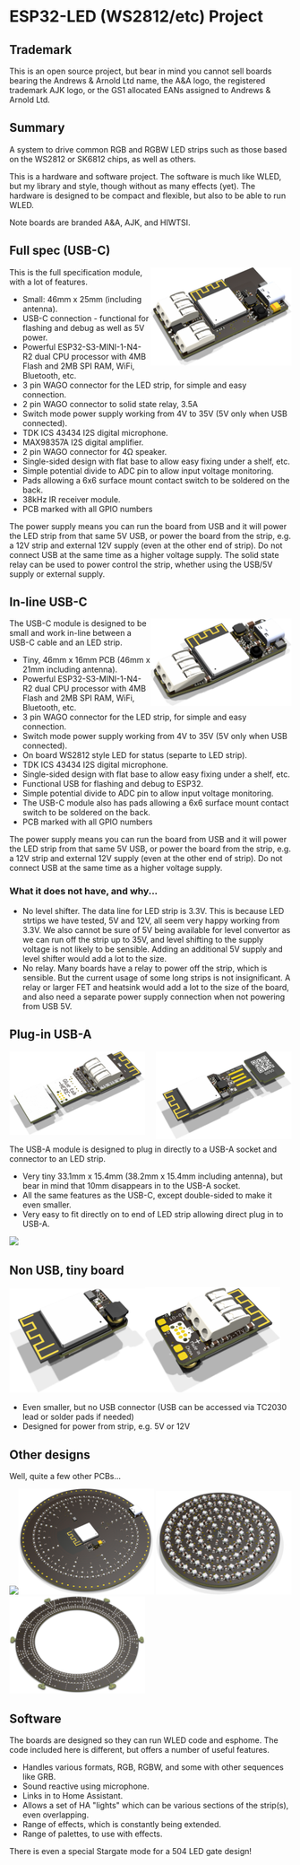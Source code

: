 # ESP32-LED (WS2812/etc) Project


## Trademark

This is an open source project, but bear in mind you cannot sell boards bearing the Andrews & Arnold Ltd name, the A&A logo, the registered trademark AJK logo, or the GS1 allocated EANs assigned to Andrews & Arnold Ltd.

## Summary

A system to drive common RGB and RGBW LED strips such as those based on the
WS2812 or SK6812 chips, as well as others.

This is a hardware and software project. The software is much like WLED, but my library and style, though without as many effects (yet). The hardware is designed to be compact and flexible, but also to be able to run WLED.

Note boards are branded A&A, AJK, and HIWTSI.

## Full spec (USB-C)

<img src=PCB/LEDR/LED.png align=right width=50%>

This is the full specification module, with a lot of features.

* Small: 46mm x 25mm (including antenna).
* USB-C connection - functional for flashing and debug as well as 5V power.
* Powerful ESP32-S3-MINI-1-N4-R2 dual CPU processor with 4MB Flash and 2MB SPI RAM, WiFi, Bluetooth, etc.
* 3 pin WAGO connector for the LED strip, for simple and easy connection.
* 2 pin WAGO connector to solid state relay, 3.5A
* Switch mode power supply working from 4V to 35V (5V only when USB connected).
* TDK ICS 43434 I2S digital microphone.
* MAX98357A I2S digital amplifier.
* 2 pin WAGO connector for 4Ω speaker.
* Single-sided design with flat base to allow easy fixing under a shelf, etc.
* Simple potential divide to ADC pin to allow input voltage monitoring.
* Pads allowing a 6x6 surface mount contact switch to be soldered on the back.
* 38kHz IR receiver module.
* PCB marked with all GPIO numbers

The power supply means you can run the board from USB and it will power the LED strip from that same 5V USB, or power the board from the strip, e.g. a 12V strip and external 12V supply (even at the other end of strip). Do not connect USB at the same time as a higher voltage supply. The solid state relay can be used to power control the strip, whether using the USB/5V supply or external supply.

## In-line USB-C

<img src=PCB/LEDC/LED.png align=right width=50%>

The USB-C module is designed to be small and work in-line between a USB-C cable and an LED strip.

* Tiny, 46mm x 16mm PCB (46mm x 21mm including antenna).
* Powerful ESP32-S3-MINI-1-N4-R2 dual CPU processor with 4MB Flash and 2MB SPI RAM, WiFi, Bluetooth, etc.
* 3 pin WAGO connector for the LED strip, for simple and easy connection.
* Switch mode power supply working from 4V to 35V (5V only when USB connected).
* On board WS2812 style LED for status (separte to LED strip).
* TDK ICS 43434 I2S digital microphone.
* Single-sided design with flat base to allow easy fixing under a shelf, etc.
* Functional USB for flashing and debug to ESP32.
* Simple potential divide to ADC pin to allow input voltage monitoring.
* The USB-C module also has pads allowing a 6x6 surface mount contact switch to be soldered on the back.
* PCB marked with all GPIO numbers

The power supply means you can run the board from USB and it will power the LED strip from that same 5V USB, or power the board from the strip, e.g. a 12V strip and external 12V supply (even at the other end of strip). Do not connect USB at the same time as a higher voltage supply.

### What it does not have, and why...

* No level shifter. The data line for LED strip is 3.3V. This is because LED strtips we have tested, 5V and 12V, all seem very happy working from 3.3V. We also cannot be sure of 5V being available for level convertor as we can run off the strip up to 35V, and level shifting to the supply voltage is not likely to be sensible. Adding an additional 5V supply and level shifter would add a lot to the size.
* No relay. Many boards have a relay to power off the strip, which is sensible. But the current usage of some long strips is not insignificant. A relay or larger FET and heatsink would add a lot to the size of the board, and also need a separate power supply connection when not powering from USB 5V.

## Plug-in USB-A

<img src=PCB/LEDA/LED.png align=right width=48%><img src=PCB/LEDA/LED-bottom.png width=48%>

The USB-A module is designed to plug in directly to a USB-A socket and connector to an LED strip.

* Very tiny 33.1mm x 15.4mm (38.2mm x 15.4mm including antenna), but bear in mind that 10mm disappears in to the USB-A socket.
* All the same features as the USB-C, except double-sided to make it even smaller.
* Very easy to fit directly on to end of LED strip allowing direct plug in to USB-A.

<img src=Manuals/USB-A-Attached.jpg>

## Non USB, tiny board

<img src=PCB/LEDX12/LED.png width=48%><img src=PCB/LEDX12/LED-bottom.png width=48%>

* Even smaller, but no USB connector (USB can be accessed via TC2030 lead or solder pads if needed)
* Designed for power from strip, e.g. 5V or 12V
## Other designs

Well, quite a few other PCBs...

<img src=https://github.com/user-attachments/assets/d5e7e25f-a918-4311-868a-3e9b72b282fa width=48%><img src=PCB/Coaster2/Coaster.png width=48%>
<img src=PCB/LED32/LED.png width=48%><img src=PCB/Gate/Gate.png width=48%>

## Software

The boards are designed so they can run WLED code and esphome. The code included here is different, but offers a number of useful features.

* Handles various formats, RGB, RGBW, and some with other sequences like GRB.
* Sound reactive using microphone.
* Links in to Home Assistant.
* Allows a set of HA "lights" which can be various sections of the strip(s), even overlapping.
* Range of effects, which is constantly being extended.
* Range of palettes, to use with effects.

There is even a special Stargate mode for a 504 LED gate design!
